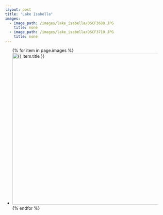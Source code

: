 ```yaml
---
layout: post
title: "Lake Isabella"
images: 
  - image_path: /images/lake_isabella/DSCF3688.JPG
    title: none
  - image_path: /images/lake_isabella/DSCF3710.JPG
    title: none
---
```


<ul>
  {% for item in page.images %} <br>
    <li>
      <a href="{{ item.link }}">
        <img width="500" src="{{ item.image_path }}" alt="{{ item.title }}" class="img-response">
      </a>
    </li>
  {% endfor %}
</ul>